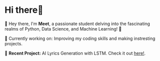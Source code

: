 # **Hi there**👋
🌟 Hey there, I'm **Meet**, a passionate student delving into the fascinating realms of Python, Data Science, and Machine Learning! 🚀

🔭 Currently working on: Improving my coding skills and making instresting projects.

📑 **Recent Project:** AI Lyrics Generation with LSTM. Check it out [here!](https://github.com/MeetShah9/rnn-lyrics-generation).

